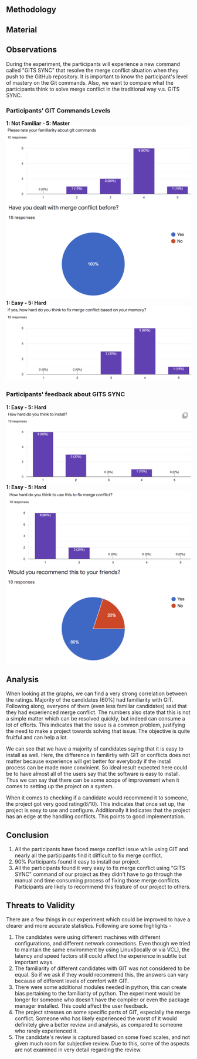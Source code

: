 ## Methodology

## Material

## Observations
During the experiment, the participants will experience a new command called "GITS SYNC" that resolve the merge conflict situation when they push to the GitHub repository. It is important to know the participant's level of mastery on the Git commands. Also, we want to compare what the participants think to solve merge conflict in the traditional way v.s. GITS SYNC.

### Participants' GIT Commands Levels
<b>1: Not Familiar - 5: Master</b>
<img src="/img/pre1.png">
<img src="/img/pre2.png">
<b>1: Easy - 5: Hard</b>
<img src="/img/pre3.png">

### Participants' feedback about GITS SYNC
<b>1: Easy - 5: Hard</b>
<img src="/img/post1.png">
<b>1: Easy - 5: Hard</b>
<img src="/img/post2.png">
<img src="/img/post3.png">

## Analysis  
When looking at the graphs, we can find a very strong correlation between the ratings. Majority of the candidates (60%) had familiarity with GIT. Following along, everyone of them (even less familiar candidates) said that they had experienced merge conflict. The numbers also state that this is not a simple matter which can be resolved quickly, but indeed can consume a lot of efforts. This indicates that the issue is a common problem, justifying the need to make a project towards solving that issue. The objective is quite fruitful and can help a lot. 
  
We can see that we have a majority of candidates saying that it is easy to install as well. Here, the difference in familirtiy with GIT or conflicts does not matter because experience will get better for everybody if the install process can be made more convinient. So ideal result expected here could be to have almost all of the users say that the software is easy to install. Thus we can say that there can be some scope of improvement when it comes to setting up the project on a system.  
  
When it comes to checking if a candidate would recommend it to someone, the project got very good rating(8/10). This indicates that once set up, the project is easy to use and configure. Additionally it indicates that the project has an edge at the handling conflicts. This points to good implementation.

## Conclusion
1. All the participants have faced merge conflict issue while using GIT and nearly all the participants find it difficult to fix merge conflict.
2. 90% Participants found it easy to install our project.
3. All the participants found it very easy to fix merge conflict using "GITS SYNC" command of our project as they didn't have to go through the manual and time consuming process of fixing those merge conflicts. Participants are likely to recommend this feature of our project to others.

## Threats to Validity
There are a few things in our experiment which could be improved to have a clearer and more accurate statistics. Following are some highlights -

1. The candidates were using different machines with different configurations, and different network connections. Even though we tried to maintain the same environment by using Linux(locally or via VCL), the latency and speed factors still could affect the experience in subtle but important ways.  
2. The familiarity of different candidates with GIT was not considered to be equal. So if we ask if they would recommend this, the answers can vary because of different levels of comfort with GIT.  
3. There were some additional modules needed in python, this can create bias pertaining to the familiarity of python. The experiment would be longer for someone who doesn't have the compiler or even the package manager installed. This could affect the user feedback.  
4. The project stresses on some specific parts of GIT, especially the merge conflict. Someone who has likely experienced the worst of it would definitely give a better review and analysis, as compared to someone who rarely experienced it.  
5. The candidate's review is captured based on some fixed scales, and not given much room for subjective review. Due to this, some of the aspects are not examined in very detail regarding the review.  
